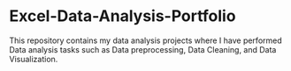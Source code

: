 # Excel-Data-Analysis-Portfolio
This repository contains my data analysis projects where I have performed Data analysis tasks such as Data preprocessing, Data Cleaning, and Data Visualization.
